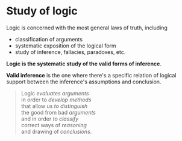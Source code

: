 # Study of logic


Logic is concerned with the most general laws of truth, including
- classification of arguments
- systematic exposition of the logical form
- study of inference, fallacies, paradoxes, etc.

**Logic is the systematic study of the valid forms of inference**.

**Valid inference** is the one where there's a specific relation of logical support between the inference's assumptions and conclusion.

> Logic *evaluates arguments*    
> in order to *develop methods*     
> that allow us *to distinguish*     
> the good from bad *arguments*     
> and in order *to classify*    
> correct ways of *reasoning*    
> and drawing of *conclusions*.
